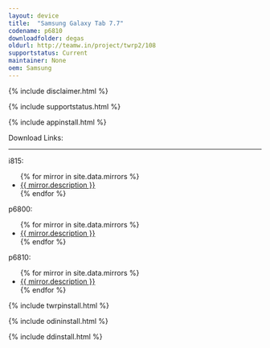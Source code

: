 ```yaml
---
layout: device
title:  "Samsung Galaxy Tab 7.7"
codename: p6810
downloadfolder: degas
oldurl: http://teamw.in/project/twrp2/108
supportstatus: Current
maintainer: None
oem: Samsung
---
```


{% include disclaimer.html %}

{% include supportstatus.html %}

{% include appinstall.html %}

<div class='page-heading'>Download Links:</div>
<hr />
<p class="text">i815:</p>
<ul>
{% for mirror in site.data.mirrors %}
  <li>
    <a href="{{ mirror.baseurl }}i815">
      {{ mirror.description }}
    </a>
  </li>
{% endfor %}
</ul>
<p class="text">p6800:</p>
<ul>
{% for mirror in site.data.mirrors %}
  <li>
    <a href="{{ mirror.baseurl }}p6800">
      {{ mirror.description }}
    </a>
  </li>
{% endfor %}
</ul>
<p class="text">p6810:</p>
<ul>
{% for mirror in site.data.mirrors %}
  <li>
    <a href="{{ mirror.baseurl }}p6810">
      {{ mirror.description }}
    </a>
  </li>
{% endfor %}
</ul>

{% include twrpinstall.html %}

{% include odininstall.html %}

{% include ddinstall.html %}
